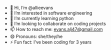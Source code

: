 - 👋 Hi, I’m @allieevans
- 👀 I’m interested in software engineering
- 🌱 I’m currently learning python
- 💞️ I’m looking to collaborate on coding projects
- 📫 How to reach me: evans.alj47@gmail.com
- 😄 Pronouns: she/they/he
- ⚡ Fun fact: I've been coding for 3 years

<!---
allieevans/allieevans is a ✨ special ✨ repository because its `README.md` (this file) appears on your GitHub profile.
You can click the Preview link to take a look at your changes.
--->
